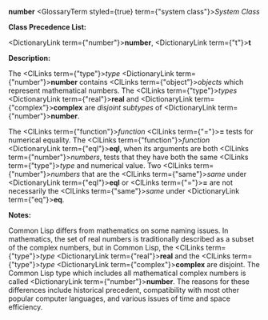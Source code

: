 **number** <GlossaryTerm styled={true} term={"system class"}><i>System Class</i></GlossaryTerm> 



**Class Precedence List:** 



<DictionaryLink  term={"number"}><b>number</b></DictionaryLink>, <DictionaryLink  term={"t"}><b>t</b></DictionaryLink> 



**Description:** 



The <ClLinks  term={"type"}><i>type</i></ClLinks> <DictionaryLink  term={"number"}><b>number</b></DictionaryLink> contains <ClLinks  term={"object"}><i>objects</i></ClLinks> which represent mathematical numbers. The <ClLinks  term={"type"}><i>types</i></ClLinks> <DictionaryLink  term={"real"}><b>real</b></DictionaryLink> and <DictionaryLink  term={"complex"}><b>complex</b></DictionaryLink> are *disjoint subtypes* of <DictionaryLink  term={"number"}><b>number</b></DictionaryLink>. 



The <ClLinks  term={"function"}><i>function</i></ClLinks> <ClLinks  term={"="}><b>=</b></ClLinks> tests for numerical equality. The <ClLinks  term={"function"}><i>function</i></ClLinks> <DictionaryLink  term={"eql"}><b>eql</b></DictionaryLink>, when its arguments are both <ClLinks  term={"number"}><i>numbers</i></ClLinks>, tests that they have both the same <ClLinks  term={"type"}><i>type</i></ClLinks> and numerical value. Two <ClLinks  term={"number"}><i>numbers</i></ClLinks> that are the <ClLinks  term={"same"}><i>same</i></ClLinks> under <DictionaryLink  term={"eql"}><b>eql</b></DictionaryLink> or <ClLinks  term={"="}><b>=</b></ClLinks> are not necessarily the <ClLinks  term={"same"}><i>same</i></ClLinks> under <DictionaryLink  term={"eq"}><b>eq</b></DictionaryLink>. 



**Notes:** 



Common Lisp differs from mathematics on some naming issues. In mathematics, the set of real numbers is traditionally described as a subset of the complex numbers, but in Common Lisp, the <ClLinks  term={"type"}><i>type</i></ClLinks> <DictionaryLink  term={"real"}><b>real</b></DictionaryLink> and the <ClLinks  term={"type"}><i>type</i></ClLinks> <DictionaryLink  term={"complex"}><b>complex</b></DictionaryLink> are disjoint. The Common Lisp type which includes all mathematical complex numbers is called <DictionaryLink  term={"number"}><b>number</b></DictionaryLink>. The reasons for these differences include historical precedent, compatibility with most other popular computer languages, and various issues of time and space efficiency. 



